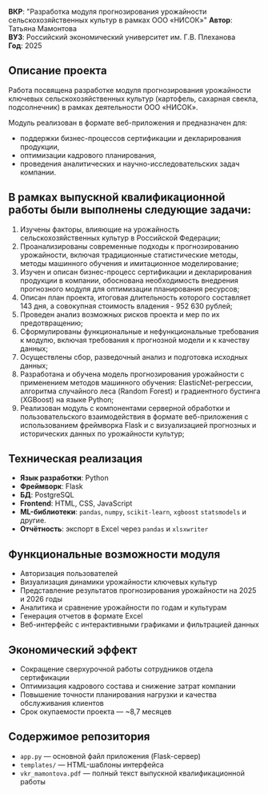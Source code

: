 **ВКР**: "Разработка модуля прогнозирования урожайности
сельскохозяйственных культур в рамках ООО «НИСОК»"
**Автор**: Татьяна Мамонтова  
**ВУЗ**: Российский экономический университет им. Г.В. Плеханова  
**Год**: 2025  

## Описание проекта
Работа посвящена разработке модуля прогнозирования урожайности ключевых сельскохозяйственных культур (картофель, сахарная свекла, подсолнечник) в рамках деятельности ООО «НИСОК».  

Модуль реализован в формате веб-приложения и предназначен для:  
- поддержки бизнес-процессов сертификации и декларирования продукции,  
- оптимизации кадрового планирования,  
- проведения аналитических и научно-исследовательских задач компании.  

## В рамках выпускной квалификационной работы были выполнены следующие задачи:
1. Изучены факторы, влияющие на урожайность сельскохозяйственных культур в Российской Федерации;
2. Проанализированы современные подходы к прогнозированию урожайности, включая традиционные статистические методы, методы машинного обучения и имитационное моделирование;
3. Изучен и описан бизнес-процесс сертификации и декларирования продукции в компании, обоснована необходимость внедрения прогнозного модуля для оптимизации планирования ресурсов;
4. Описан план проекта, итоговая длительность которого составляет 143 дня, а совокупная стоимость владения - 952 630 рублей;
5. Проведен анализ возможных рисков проекта и мер по их предотвращению;
6. Сформулированы функциональные и нефункциональные требования к модулю, включая требования к прогнозной модели и к качеству данных;
7. Осуществлены сбор, разведочный анализ и подготовка исходных данных;
8. Разработана и обучена модель прогнозирования урожайности с применением методов машинного обучения: ElasticNet-регрессии, алгоритма случайного леса (Random Forest) и градиентного бустинга (XGBoost) на языке Python;
9. Реализован модуль с компонентами серверной обработки и пользовательского взаимодействия в формате веб-приложения с использованием фреймворка Flask и с визуализацией прогнозных и исторических данных по урожайности культур;

## Техническая реализация
- **Язык разработки**: Python  
- **Фреймворк**: Flask  
- **БД**: PostgreSQL  
- **Frontend**: HTML, CSS, JavaScript  
- **ML-библиотеки**: `pandas`, `numpy`, `scikit-learn`, `xgboost` `statsmodels` и другие. 
- **Отчётность**: экспорт в Excel через `pandas` и `xlsxwriter`  

## Функциональные возможности модуля
- Авторизация пользователей  
- Визуализация динамики урожайности ключевых культур  
- Представление результатов прогнозирования урожайности на 2025 и 2026 годы  
- Аналитика и сравнение урожайности по годам и культурам  
- Генерация отчетов в формате Excel  
- Веб-интерфейс с интерактивными графиками и фильтрацией данных  

## Экономический эффект
- Сокращение сверхурочной работы сотрудников отдела сертификации  
- Оптимизация кадрового состава и снижение затрат компании  
- Повышение точности планирования нагрузки и качества обслуживания клиентов  
- Срок окупаемости проекта — ~8,7 месяцев  

## Содержимое репозитория
- `app.py` — основной файл приложения (Flask-сервер)  
- `templates/` — HTML-шаблоны интерфейса
- `vkr_mamontova.pdf` — полный текст выпускной квалификационной работы  
